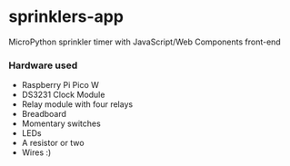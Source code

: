 # sprinklers-app
MicroPython sprinkler timer with JavaScript/Web Components front-end

### Hardware used

- Raspberry Pi Pico W
- DS3231 Clock Module
- Relay module with four relays
- Breadboard
- Momentary switches
- LEDs
- A resistor or two
- Wires :)
